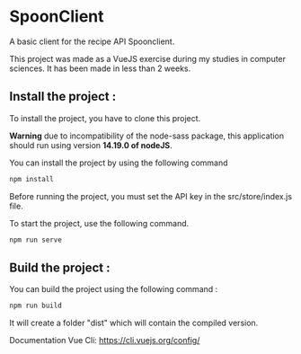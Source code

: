 # SpoonClient

A basic client for the recipe API Spoonclient.

This project was made as a VueJS exercise during my studies in computer sciences. It has been made in less than 2 weeks.

## Install the project :

To install the project, you have to clone this project. 

**Warning** due to incompatibility of the node-sass package, this application should run using version **14.19.0 of nodeJS**.

You can install the project by using the following command

```bash
npm install
```

Before running the project, you must set the API key in the src/store/index.js file.

To start the project, use the following command. 
```bash
npm run serve
```

## Build the project :

You can build the project using the following command :

```bash
npm run build
```
It will create a folder "dist" which will contain the compiled version.

Documentation Vue Cli: https://cli.vuejs.org/config/
